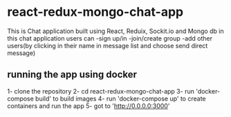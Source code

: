 
# react-redux-mongo-chat-app

This is Chat application built using React, Reduix, Sockit.io and Mongo db
in this chat application users can
-sign up/in
-join/create group
-add other users(by clicking in their name in message list and choose send direct message)

    
## running the app using docker

1- clone the repository 
2- cd react-redux-mongo-chat-app
3- run 'docker-compose build' to build images
4- run 'docker-compose up' to create containers and run the app
5- got to 'http://0.0.0.0:3000'

